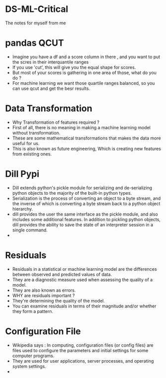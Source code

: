 # DS-ML-Critical
The notes for myself from me


# pandas QCUT 
* Imagine you have a df and a score column in there , and you want to put the scres in their interquantile ranges
* If you use 'cut', this will give you the equal shape for scores.
* But most of your scores is gathering in one area of those, what do you do ?
* For machine learning we want those quartile ranges balanced, so you can use qcut and get the besr results.


# Data Transformation
* Why Transformation of features required ?
* First of all, there is no meaning in making a machine learning model without transformation.
* These are some mathematical transformations that makes the data more useful for  us.
* This is also known as future engineering, Which is creating new features from existing ones.


# Dill Pypi
* Dill extends python's pickle module for serializing and de-serializing python objects to the majority of the built-in python types.
* Serialization is the process of converting an object to a byte stream, and the inverse of which is converting a byte stream back to a python object hierarchy.
* dill provides the user the same interface as the pickle module, and also includes some additional features. In addition to pickling python objects, dill provides the ability to save the state of an interpreter session in a single command.
* 


# Residuals
* Residuals in a statistical or machine learning model are the differences between observed and predicted values of data. 
* They are a diagnostic measure used when assessing the quality of a model.
* They are also known as errors.
* WHY are residuals important ? 
* They're determining the quality of the model.
* You can examine residuals in terms of their magnitude and/or whether they form a pattern.

# Configuration File
* Wikipedia says : In computing, configuration files (or config files) are files used to configure the parameters and initial settings for some computer programs.
* They are used for user applications, server processes, and operating system settings.
* 